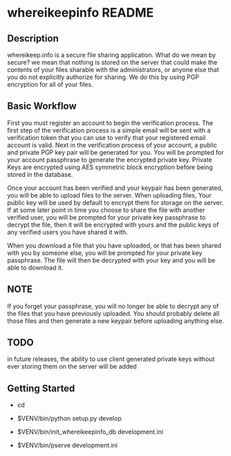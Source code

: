 whereikeepinfo README
==================
Description
-----------

  whereikeep.info is a secure file sharing application. What do we mean by secure? we mean that nothing is stored on the server that could make the contents of your files sharable with the administrators, or anyone else that you do not explicitly authorize for sharing. We do this by using PGP encryption for all of your files.

Basic Workflow
--------------

  First you must register an account to begin the verification process. The first step of the verification process is a simple email will be sent with a verification token that you can use to verify that your registered email account is valid. Next in the verification process of your account, a public and private PGP key pair will be generated for you. You will be prompted for your account passphrase  to generate the encrypted private key. Private Keys are encrypted using AES symmetric block encryption before being stored in the database.

  Once your account has been verified and your keypair has been generated, you will be able to upload files to the server. When uploading files, Your public key will be used by default to encrypt them for storage on the server. If at some later point in time you choose to share the file with another verified user, you will be prompted for your private key passphrase to decrypt the file, then it will be encrypted with yours and the public keys of any verified users you have shared it with.

 When you download a file that you have uploaded, or that has been shared with you by someone else, you will be prompted for your private key passphrase. The file will then be decrypted with your key and you will be able to download it.

NOTE
----

 If you forget your passphrase, you will no longer be able to decrypt any of the files that you have previously uploaded. You should probably delete all those files and then generate a new keypair before uploading anything else.

TODO
-----

 in future releases, the ability to use client generated private keys without ever storing them on the server will be added

Getting Started
---------------

- cd <directory containing this file>

- $VENV/bin/python setup.py develop

- $VENV/bin/init_whereikeepinfo_db development.ini

- $VENV/bin/pserve development.ini


